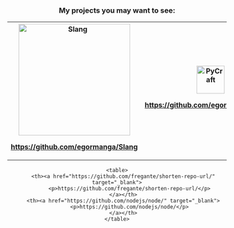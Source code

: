 <div align="center">
	<h3>My projects you may want to see:</h3>
	<table>
		<th><a href="https://github.com/egormanga/Slang" target="_blank">
			<img src="Slang.png" alt="Slang" width=256 />
			<p>https://github.com/egormanga/Slang</p>
		</a></th>
		<th><a href="https://github.com/egormanga/pycraft" target="_blank">
			<img src="PyCraft.png" alt="PyCraft" width=64 />
			<p>https://github.com/egormanga/pycraft</p>
		</a></th>
	</table>
	
	<table>
		<th><a href="https://github.com/fregante/shorten-repo-url/" target="_blank">
			<p>https://github.com/fregante/shorten-repo-url/</p>
		</a></th>
		<th><a href="https://github.com/nodejs/node/" target="_blank">
			<p>https://github.com/nodejs/node/</p>
		</a></th>
	</table>
</div>
